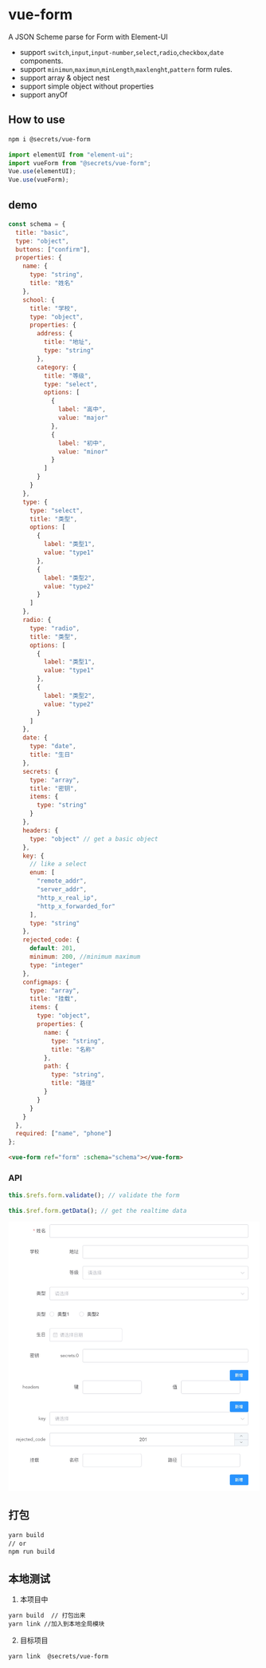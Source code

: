 # vue-form

A JSON Scheme parse for Form with Element-UI

- support `switch`,`input`,`input-number`,`select`,`radio`,`checkbox`,`date` components.
- support `minimun`,`maximun`,`minLength`,`maxlenght`,`pattern` form rules.
- support array & object nest
- support simple object without properties
- support anyOf

## How to use

```bash
npm i @secrets/vue-form
```

```js
import elementUI from "element-ui";
import vueForm from "@secrets/vue-form";
Vue.use(elementUI);
Vue.use(vueForm);
```

## demo

```js
const schema = {
  title: "basic",
  type: "object",
  buttons: ["confirm"],
  properties: {
    name: {
      type: "string",
      title: "姓名"
    },
    school: {
      title: "学校",
      type: "object",
      properties: {
        address: {
          title: "地址",
          type: "string"
        },
        category: {
          title: "等级",
          type: "select",
          options: [
            {
              label: "高中",
              value: "major"
            },
            {
              label: "初中",
              value: "minor"
            }
          ]
        }
      }
    },
    type: {
      type: "select",
      title: "类型",
      options: [
        {
          label: "类型1",
          value: "type1"
        },
        {
          label: "类型2",
          value: "type2"
        }
      ]
    },
    radio: {
      type: "radio",
      title: "类型",
      options: [
        {
          label: "类型1",
          value: "type1"
        },
        {
          label: "类型2",
          value: "type2"
        }
      ]
    },
    date: {
      type: "date",
      title: "生日"
    },
    secrets: {
      type: "array",
      title: "密钥",
      items: {
        type: "string"
      }
    },
    headers: {
      type: "object" // get a basic object
    },
    key: {
      // like a select
      enum: [
        "remote_addr",
        "server_addr",
        "http_x_real_ip",
        "http_x_forwarded_for"
      ],
      type: "string"
    },
    rejected_code: {
      default: 201,
      minimum: 200, //minimum maximum
      type: "integer"
    },
    configmaps: {
      type: "array",
      title: "挂载",
      items: {
        type: "object",
        properties: {
          name: {
            type: "string",
            title: "名称"
          },
          path: {
            type: "string",
            title: "路径"
          }
        }
      }
    }
  },
  required: ["name", "phone"]
};
```

```html
<vue-form ref="form" :schema="schema"></vue-form>
```

### API

```js
this.$refs.form.validate(); // validate the form
```

```js
this.$ref.form.getData(); // get the realtime data
```

![demo.png](demo.png)

## 打包

```bash
yarn build
// or
npm run build
```

## 本地测试

1. 本项目中

```bash
yarn build  // 打包出来
yarn link //加入到本地全局模块
```

2. 目标项目

```bash
yarn link  @secrets/vue-form
```
